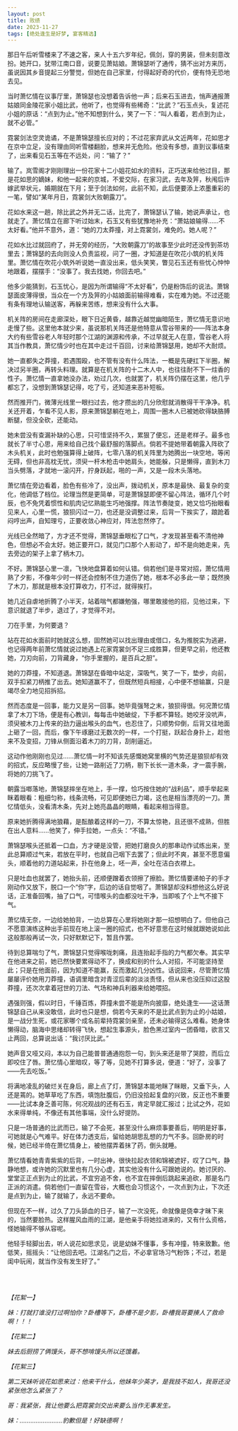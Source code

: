 ```yaml
---
layout: post
title: 败绩
date: 2023-11-27
tags: [绝处逢生是好梦, 宴客精选]
---
```



那日午后听雪楼来了不速之客，来人十五六岁年纪，佩剑，穿的男装，但未刻意改扮。她开口，犹带江南口音，说要见萧姑娘。萧锦瑟听了通传，猜不出对方来历，虽说因其乡音提起三分警觉，但她在自己家里，付得起好奇的代价，便有恃无恐地去见。

当时萧忆情在议事厅里，萧锦瑟也没想着告诉他一声；后来石玉进去，悄声通报萧姑娘同金陵花家小姐比武，他听了，也觉得有些稀奇：“比武？”石玉点头，复述花小姐的原话：“点到为止。”他不知想到什么，笑了一下：“叫人看着，若点到为止，就不必管。”

霓裳剑法空灵诡谲，不是萧锦瑟擅长应对的；不过花家弃武从文近两年，花如思才在京中立足，没有理由同听雪楼翻脸，想来并无危险。他没有多想，直到议事结束了，出来看见石玉等在不远处，问：“输了？”

输了。岚雪阁才刚刚理出一份花家十二小姐花如水的资料，正巧送来给他过目，那是花如思的嫡妹，和他一起来的京城，不爱交际，在家习武，去年及笄，秋闱后许嫁武举状元，婚期就在下月；至于剑法如何，此前不知，此后便要添上浓墨重彩的一笔，譬如“某年月日，霓裳剑大败朝露刀”。

花如水来这一趟，除比武之外并无二话，比完了，萧锦瑟认了输，她说声承让，也就走了。萧忆情立在廊下听过始末，石玉又有些犹豫地补充：“萧姑娘输得……不太好看。”他并不意外，道：“她的刀太莽撞，对上霓裳剑，难免的。她人呢？”

花如水比过就回府了，并无旁的经历，“大败朝露刀”的故事至少此时还没传到茶坊里去；萧锦瑟的去向则没人负责监视，问了一圈，才知道是在吹花小筑的机关阵里。萧忆情在吹花小筑外听说她一直没出来，低头笑笑，瞥见石玉还有些忧心忡忡地跟着，摆摆手：“没事了。我去找她，你回去吧。”

他多少能猜到，石玉忧心，是因为所谓输得“不太好看”，仍是粉饰后的说法。萧锦瑟面皮薄得很，当众在一个方及笄的小姑娘面前输得难看，实在难为她。不过还能有条有理地认输送客，再躲来苦练，想来没有什么大事。

机关阵的房间在走廊深处，眼下日近黄昏，越靠近越觉幽暗陌生，萧忆情无意识地走慢了些。这里他本就少来，虽说那机关阵还是他特意从雪谷带来的——阵法本身大约有些雪谷老人年轻时那个江湖的渊源和传承，不过早就无人在意，雪谷老人将其当作教具，萧忆情少时也在其中走过千百回，讨来给萧锦瑟用，她却不大耐烦。

她一直都失之莽撞，若遇围殴，也不管有没有什么阵法，一概是先硬扛下半圈，解决过另半圈，再转头料理。就算是在机关阵的十二木人中，也往往耐不下一炷香的性子。萧忆情一直拿她没办法，劝过几次，也就罢了，机关阵仍摆在这里，他几乎都忘了，没想到萧锦瑟记得，吃了亏，还知道来恶补短板。

然而推开门，微薄光线里一眼扫过去，他才攒出的几分欣慰就消散得干干净净。机关还开着，乍看不见人影，原来萧锦瑟躺在地上，周围一圈木人已被她砍得缺胳膊断腿，但没全砍，还能动。

她未尝没有查漏补缺的心思，只可惜坚持不久，累狠了便忘，还是老样子。最多也就长了半寸心思，用来给自己找个最舒服的落脚点。倘若不提她带着朝露入阵砍了木头机关，此时也勉强算得上破阵，七零八落的机关阵里为她腾出一块空地，等闲无碍，但也非高枕无忧，须臾一杆木枪击中她肩头，她能躲，只是懒得，直到木刀当头劈落，才就地一滚闪开，拧身跃起，啪的一声，又是一段木头落地。

萧忆情在旁边看着，脸色有些冷了，没出声，拨动机关，原本是最快、最复杂的变化，他调低了档位。论理当然是更简单，可是萧锦瑟即便不留心阵法，循环几个时辰，也不免凭着惯性和肌肉记忆熟能生巧地强撑。阵法节奏陡变，她又恰巧抬眼看见来人，心里一慌，狼狈闪过一刀，也还是没调整过来，后背一下挨实了，踉跄着闷哼出声，自知理亏，正要收敛心神应对，阵法忽然停了。

光线已全然暗了，方才还不觉得，萧锦瑟垂眼松了口气，才发现甚至看不清他神色，但想必不会太好。她正要开口，就见门口那个人影动了，却不是向她走来，先去旁边的架子上拿了柄木刀。

不好。萧锦瑟心里一凛，飞快地盘算着如何认错。倘若他们是寻常对招，萧忆情用熟了夕影，不像年少时一样还会控制不住力道伤了她，根本不必多此一举；既然换了木刀，那就是根本没打算收力，打不过，就得挨打。

她几近自虐地折腾了小半天，站着喘气都嫌勉强，哪里敢接他的招，见他过来，下意识就退了半步，退过了，才觉得不对。

刀在手里，为何要退？

站在花如水面前时她就这么想，固然她可以找出理由或借口，名为推脱实为逃避，也记得两年前萧忆情就说过她遇上花家霓裳剑不足三成胜算，但更早之前，他还教她，刀刃向前，刀背藏身，“你手里握的，是百兵之胆”。

她的刀莽撞，不知道退。萧锦瑟在昏暗中站定，深吸气，笑了一下，垫步，向前，双手扣紧刀柄推了出去。她知道赢不了，但既然短兵相接，心中便不想输赢，只是竭尽全力地见招拆招。

然而态度是一回事，能力又是另一回事。她毕竟强弩之末，狼狈得很。何况萧忆情拿了木刀下场，便是有心教训，每每击中她破绽，下手都不算轻。她咬牙没吭声，须臾被木刀上传来的劲力逼出喉头的血气，也忍住了，只顺势仰倒，后背又往地面上砸了一回，而后，像下午琢磨过无数次的一样，一个打挺，跃起合身扑上，趁他来不及变招，刀锋从侧面沿着木刀的刀背，刮削逼近。

这动作他刚刚也见过……萧忆情一时不知该先感慨她窝里横的气势还是狼狈却有效的招式，反应略慢了些，让她一路削近了刀柄，剔下长长一道木条，才一震手腕，将她的刀挑飞了。

朝露当啷落地，萧锦瑟摔坐在地上，手一撑，恰巧按住她的“战利品”，顺手举起来眯着眼看：粗细匀称，线条流畅，可见即便她已力竭，这也是相当漂亮的一刀。萧忆情低头，没看清木条，先对上她亮晶晶的眼睛，看起来相当得意。

原来她折腾得满地狼藉，是酝酿着这样的一刀，不算太惊艳，且还很不成熟，但胜在出人意料……他笑了，伸手拉她，一点头：“不错。”

萧锦瑟喉头还抵着一口血，方才硬是没管，把她打磨良久的那串动作试练出来，至此总算顺过气来，若放在平时，也就自己咽下去罢了；但此时不爽，甚至不愿意偏头，顺着他的力道站起来，扑在他身上，呸一声，全吐在洁白衣襟上。

只是吐血也就罢了，她抬头前，还顺便蹭着衣领擦了擦脸。萧忆情要递帕子的手才刚动作又放下，脱口一个“你”字，后边的话自觉咽了。萧锦瑟却没料想他这么好说话，正准备回嘴，抽了口气，可惜喉头的血都没吐干净，当即咳了个上气不接下气。

萧忆情无奈，一边给她拍背，一边总算在心里将她刚才那一招想明白了。但他自己不愿意演练这种出手前现在地上滚一圈的招式，也不好意思在这时候就跟她说如此这般那般再试一次，只好默默记下，暂且作罢。

待到总算喘匀了气，萧锦瑟只觉得喉咙刺痛，且连抬起手指的力气都欠奉。其实早在他进来之前，她已然快要累得动不了，换成和别的什么人对招，不可能坚持至此；只是在他面前，因为知道不能赢，反而激起几分凶性。话说回来，尽管萧忆情屡屡评价她用刀莽撞，语调里暗含对青涩后辈的淡淡责怪，但从来也没压抑过这股莽撞，还次次拿着冠世的刀法、气场和神兵利器来给她喂招。

遇强则强，假以时日，千锤百炼，莽撞未尝不能是所向披靡，绝处逢生——这话萧锦瑟自己从来没敢信，此时也只是想，倘若今天来的不是比武点到为止的小姑娘，是一战分生死，或花家哪个成名前辈持霓裳剑亲至，还未必输得这么难看。她身体懒得动，脑海中思绪却转得飞快，想起生事源头，脸色黑过室内一团昏暗，欲言又止两回，总算说出话：“我讨厌比武。”

她声音又哑又闷，本以为自己能普普通通抱怨一句，到头来还是带了哭腔，而后立即咬住了唇。萧忆情心里暗叹，等了等，见她不打算多说，便道：“好了，没事了——先去吃饭。”

将满地凌乱的破烂关在身后，廊上点了灯，萧锦瑟本能地眯了眯眼，又垂下头，人还是蔫的。她草草吃了东西，填饱肚腹后，仍旧没拾起复盘的兴致，反正也不重要——比试本身乏善可陈，何况观战的还有石玉，肯定早就汇报过；比试之外，花如水来得单纯，不像还有其他事端，没什么好提防。

只是一场普通的比武而已，输了不会死，甚至没什么麻烦事要善后，明明是好事，可她就是心气难平。好在体力透支后，留给她胡思乱想的力气不多。回卧房的时候，她已经半倚在萧忆情身上，被他摆弄着抹了药，倒头就睡。

萧忆情看她青青紫紫的后背，一时出神，很快拉起衣领和锦被遮好，叹了口气，静静地想，或许她的沉默里也有几分心虚，其实他没有什么可跟她说的。她讨厌的、堂堂正正点到为止的比武，不宜穷追不舍，也不宜在摔倒后跳起来追砍，那是名门正派的消遣。倘若他们一直留在雪谷，大概也会习惯这个，一次点到为止，下次还是点到为止，输了就输了，永远不要命。

但现在不一样，过久了刀头舔血的日子，输了一次没死，命就像是侥幸才昧下来的，当然要脸热。这样腥风血雨的江湖，是他亲手将她拉进来的，又有什么资格，怪她输得不够从容呢。

他轻手轻脚出去，听人说花如思求见，说是幼妹不懂事，多有冲撞，特来致歉。他低笑，摇摇头：“让他回去吧。江湖名门之后，不必拿官场习气粉饰；不过，若是闺中玩闹，就当作没有发生好了。”


<br>
<br>

*【花絮一】*

*妹：打就打谁没打过啊怕你？卧槽等下，卧槽不是夕影，卧槽我哥要揍人了救命啊！！！*

*【花絮二】*

*妹去后厨捞了俩馒头，哥不想啃馒头所以还饿着。*

*【花絮三】*

*第二天妹听说花如思来过：他来干什么，他妹年少英才，是我技不如人，我哥还没紧张他怎么紧张了？*

*哥：我紧张，我让他要么把霓裳剑交出来要么当作无事发生。*

*妹：……………………豹歉但是！好缺德啊！*